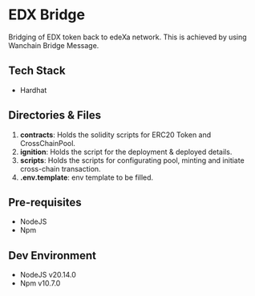 # EDX Bridge

Bridging of EDX token back to edeXa network. This is achieved by using Wanchain Bridge Message.

## Tech Stack

- Hardhat

## Directories & Files

1. **contracts**: Holds the solidity scripts for ERC20 Token and CrossChainPool.
2. **ignition**: Holds the script for the deployment & deployed details.
3. **scripts**: Holds the scripts for configurating pool, minting and initiate cross-chain transaction.
4. **.env.template**: env template to be filled.

## Pre-requisites

- NodeJS
- Npm

## Dev Environment

- NodeJS v20.14.0
- Npm v10.7.0
